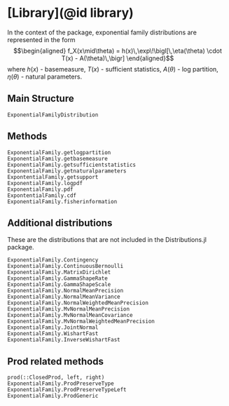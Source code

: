 # [Library](@id library)

In the context of the package, exponential family distributions are represented in the form 
$$\begin{aligned}
f_X(x\mid\theta) = h(x)\,\exp\!\bigl[\,\eta(\theta) \cdot T(x) - A(\theta)\,\bigr]
\end{aligned}$$
where $h(x)$ - basemeasure, $T(x)$ - sufficient statistics, $A(\theta)$ - log partition, $\eta(\theta)$ - natural parameters.

## Main Structure
```@docs
ExponentialFamilyDistribution
```

## Methods

```@docs
ExponentialFamily.getlogpartition
ExponentialFamily.getbasemeasure
ExponentialFamily.getsufficientstatistics
ExponentialFamily.getnaturalparameters
ExpontentialFamily.getsupport
ExponentialFamily.logpdf
ExponentialFamily.pdf
ExpontentialFamily.cdf
ExponentialFamily.fisherinformation
```

## Additional distributions
These are the distributions that are not included in the Distributions.jl package.
```@docs
ExponentialFamily.Contingency
ExponentialFamily.ContinuousBernoulli
ExponentialFamily.MatrixDirichlet
ExponentialFamily.GammaShapeRate
ExponentialFamily.GammaShapeScale
ExponentialFamily.NormalMeanPrecision
ExponentialFamily.NormalMeanVariance
ExponentialFamily.NormalWeightedMeanPrecision
ExponentialFamily.MvNormalMeanPrecision
ExponentialFamily.MvNormalMeanCovariance
ExponentialFamily.MvNormalWeightedMeanPrecision
ExponentialFamily.JointNormal
ExponentialFamily.WishartFast
ExponentialFamily.InverseWishartFast
```


## Prod related methods

```@docs
prod(::ClosedProd, left, right)
ExponentialFamily.ProdPreserveType
ExponentialFamily.ProdPreserveTypeLeft
ExponentialFamily.ProdGeneric
```
